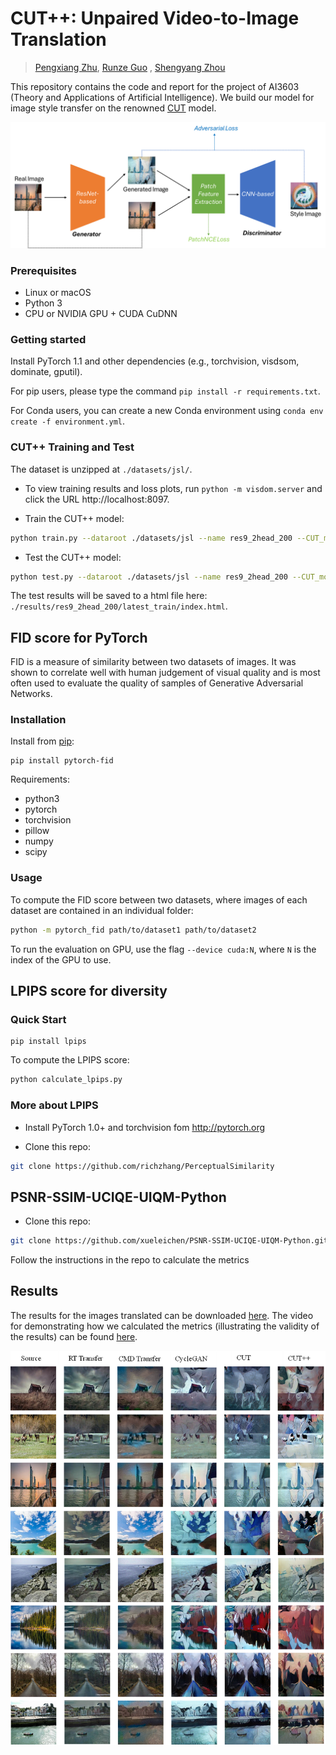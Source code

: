# CUT++: Unpaired Video-to-Image Translation

> [Pengxiang Zhu](https://jubsteven.github.io/), [Runze Guo](https://github.com/Alanze) , [Shengyang Zhou](https://github.com/Arrebol-logos)

This repository contains the code and report for the project of AI3603 (Theory and Applications of Artificial Intelligence). We build our model for image style transfer on the renowned [CUT](https://github.com/taesungp/contrastive-unpaired-translation) model.

![Alt text](imgs/framework.png)



### Prerequisites
- Linux or macOS
- Python 3
- CPU or NVIDIA GPU + CUDA CuDNN

### Getting started

Install PyTorch 1.1 and other dependencies (e.g., torchvision, visdsom, dominate, gputil).

  For pip users, please type the command `pip install -r requirements.txt`.

  For Conda users,  you can create a new Conda environment using `conda env create -f environment.yml`.

### CUT++ Training and Test

The dataset is unzipped at `./datasets/jsl/`.

- To view training results and loss plots, run `python -m visdom.server` and click the URL http://localhost:8097.

- Train the CUT++ model:
```bash
python train.py --dataroot ./datasets/jsl --name res9_2head_200 --CUT_mode CUT
```

- Test the CUT++ model:
```bash
python test.py --dataroot ./datasets/jsl --name res9_2head_200 --CUT_mode CUT --phase test
```

The test results will be saved to a html file here: `./results/res9_2head_200/latest_train/index.html`.

## FID score for PyTorch

FID is a measure of similarity between two datasets of images.
It was shown to correlate well with human judgement of visual quality and is most often used to evaluate the quality of samples of Generative Adversarial Networks.

### Installation

Install from [pip](https://pypi.org/project/pytorch-fid/):

```
pip install pytorch-fid
```

Requirements:
- python3
- pytorch
- torchvision
- pillow
- numpy
- scipy

### Usage

To compute the FID score between two datasets, where images of each dataset are contained in an individual folder:
```bash
python -m pytorch_fid path/to/dataset1 path/to/dataset2
```
To run the evaluation on GPU, use the flag `--device cuda:N`, where `N` is the index of the GPU to use.

## LPIPS score for diversity

### Quick Start

```
pip install lpips
```

To compute the LPIPS score:

```bash
python calculate_lpips.py
```

### More about LPIPS

- Install PyTorch 1.0+ and torchvision fom http://pytorch.org

- Clone this repo:
```bash
git clone https://github.com/richzhang/PerceptualSimilarity
```

## PSNR-SSIM-UCIQE-UIQM-Python

- Clone this repo:
```bash
git clone https://github.com/xueleichen/PSNR-SSIM-UCIQE-UIQM-Python.git
```

Follow the instructions in the repo to calculate the metrics


## Results

The results for the images translated can be downloaded [here](https://jbox.sjtu.edu.cn/l/G1MiXz). The video for demonstrating how we calculated the metrics (illustrating the validity of the results) can be found [here](https://jbox.sjtu.edu.cn/l/b1hOji).


![Alt text](imgs/result.png)

